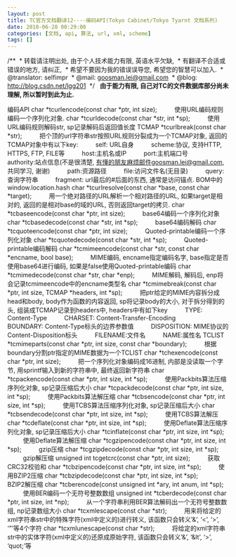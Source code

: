 ```yaml
---
layout: post
title: TC官方文档翻译12----编码API(Tokyo Cabinet/Tokyo Tyarnt 文档系列)
date: 2010-06-28 00:29:00
categories: [文档, api, 算法, url, xml, scheme]
tags: []
---
```

/**
 * 转载请注明出处, 由于个人技术能力有限, 英语水平欠缺,
 * 有翻译不合适或错误的地方, 请纠正,
 * 希望不要因为我的错误误导您, 希望您的智慧可以加入.
 * @translator: selfimpr
 * @mail: goosman.lei@gmail.com
 * @blog: http://blog.csdn.net/lgg201
 */
 
**由于能力有限, 自己对TC的文件数据库部分尚未理解, 所以暂时到此为止.**
 
 
<!--
 /* Font Definitions */
 @font-face
	{font-family:宋体;
	panose-1:2 1 6 0 3 1 1 1 1 1;
	mso-font-alt:SimSun;
	mso-font-charset:134;
	mso-generic-font-family:auto;
	mso-font-pitch:variable;
	mso-font-signature:3 135135232 16 0 262145 0;}
@font-face
	{font-family:"Cambria Math";
	panose-1:2 4 5 3 5 4 6 3 2 4;
	mso-font-charset:0;
	mso-generic-font-family:roman;
	mso-font-pitch:variable;
	mso-font-signature:-1610611985 1107304683 0 0 159 0;}
@font-face
	{font-family:Calibri;
	panose-1:2 15 5 2 2 2 4 3 2 4;
	mso-font-charset:0;
	mso-generic-font-family:swiss;
	mso-font-pitch:variable;
	mso-font-signature:-1610611985 1073750139 0 0 159 0;}
@font-face
	{font-family:"/@宋体";
	panose-1:2 1 6 0 3 1 1 1 1 1;
	mso-font-charset:134;
	mso-generic-font-family:auto;
	mso-font-pitch:variable;
	mso-font-signature:3 135135232 16 0 262145 0;}
 /* Style Definitions */
 p.MsoNormal, li.MsoNormal, div.MsoNormal
	{mso-style-unhide:no;
	mso-style-qformat:yes;
	mso-style-parent:"";
	margin:0cm;
	margin-bottom:.0001pt;
	text-align:justify;
	text-justify:inter-ideograph;
	mso-pagination:none;
	font-size:10.5pt;
	mso-bidi-font-size:11.0pt;
	font-family:"Calibri","sans-serif";
	mso-fareast-font-family:宋体;
	mso-bidi-font-family:"Times New Roman";
	mso-font-kerning:1.0pt;}
p.MsoIntenseQuote, li.MsoIntenseQuote, div.MsoIntenseQuote
	{mso-style-priority:30;
	mso-style-unhide:no;
	mso-style-qformat:yes;
	mso-style-link:"明显引用 Char";
	mso-style-next:正文;
	margin-top:10.0pt;
	margin-right:46.8pt;
	margin-bottom:14.0pt;
	margin-left:46.8pt;
	text-align:justify;
	text-justify:inter-ideograph;
	mso-pagination:none;
	border:none;
	mso-border-bottom-alt:solid #4F81BD .5pt;
	padding:0cm;
	mso-padding-alt:0cm 0cm 4.0pt 0cm;
	font-size:10.5pt;
	mso-bidi-font-size:11.0pt;
	font-family:"Calibri","sans-serif";
	mso-fareast-font-family:宋体;
	mso-bidi-font-family:"Times New Roman";
	color:#4F81BD;
	mso-font-kerning:1.0pt;
	font-weight:bold;
	font-style:italic;}
span.Char
	{mso-style-name:"明显引用 Char";
	mso-style-priority:30;
	mso-style-unhide:no;
	mso-style-locked:yes;
	mso-style-link:明显引用;
	mso-ansi-font-size:10.5pt;
	mso-bidi-font-size:11.0pt;
	color:#4F81BD;
	mso-font-kerning:1.0pt;
	font-weight:bold;
	font-style:italic;}
.MsoChpDefault
	{mso-style-type:export-only;
	mso-default-props:yes;
	font-size:10.0pt;
	mso-ansi-font-size:10.0pt;
	mso-bidi-font-size:10.0pt;
	mso-ascii-font-family:Calibri;
	mso-fareast-font-family:宋体;
	mso-hansi-font-family:Calibri;
	mso-font-kerning:0pt;}
 /* Page Definitions */
 @page
	{mso-page-border-surround-header:no;
	mso-page-border-surround-footer:no;}
@page WordSection1
	{size:612.0pt 792.0pt;
	margin:72.0pt 90.0pt 72.0pt 90.0pt;
	mso-header-margin:36.0pt;
	mso-footer-margin:36.0pt;
	mso-paper-source:0;}
div.WordSection1
	{page:WordSection1;}
-->
编码API
char *tcurlencode(const char *ptr, int
size);
         使用URL编码规则编码一个序列化对象.
char *tcurldecode(const char *str, int
*sp);
         使用URL编码规则解码str, sp记录解码后返回值长度
TCMAP *tcurlbreak(const char *str);
         把个顶的url字符串str按照URL规则分裂成为一个TCMAP对象, 返回的TCMAP对象中有以下key:
         self:
URL自身
         scheme:协议, 支持HTTP, HTTPS, FTP, FILE等
         host:主机名或IP
         port:主机端口号
         authority:站点信息(不是很清楚, 有懂的朋友麻烦邮件goosman.lei@gmail.com,共同学习, 谢谢)
         path:资源路径
         file:访问文件名(无目录)
         query:查询字符串
         fragment:
url最后的#后面的东西, 通常是访问锚点. BOM中的window.location.hash
char *tcurlresolve(const char *base, const
char *target);
         用一个绝对路径的URL解析一个相对路径的URL, 如果target是相对的, 返回的是相对base的域的URL, 否则返回target的拷贝.
char *tcbaseencode(const char *ptr, int
size);
         base64编码一个序列化对象
char *tcbasedecode(const char *str, int
*sp);
         base64编码解码
char *tcquoteencode(const char *ptr, int
size);
         Quoted-printable编码一个序列化对象
char *tcquotedecode(const char *str, int
*sp);
         Quoted-printable编码解码
char *tcmimeencode(const char *str, const
char *encname, bool base);
         MIME编码, encname指定编码名字, base指定是否使用base64进行编码, 如果是false使用Quoted-printable编码
char *tcmimedecode(const char *str, char
*enp);
         MIME解码, 解码后, enp将会记录tcmimeencode中的encname类型名
char *tcmimebreak(const char *ptr, int
size, TCMAP *headers, int *sp);
         把ptr给定的MIME内容拆分成head和body, body作为函数的内容返回, sp将记录body的大小, 对于拆分得到的头, 组装成TCMAP记录到headers中, headers中有如下key
         TYPE:
Content-Type
         CHARSET:
Content-Transfer-Encoding
         BOUNDARY:
Content-Type标头的边界参数值
         DISPOSITION:
MIME协议的Content-Disposition标头
         FILENAME:文件名
         NAME:属性名
TCLIST *tcmimeparts(const char *ptr, int
size, const char *boundary);
         根据boundary分割ptr指定的MIME数据为一个TCLIST
char *tchexencode(const char *ptr, int
size);
         把一个序列化对象编码成16进制, 内部是没读取一个字节, 用sprintf输入到新的字符串中, 最终返回新字符串
char *tcpackencode(const char *ptr, int
size, int *sp);
         使用Packbits算法压缩序列化对象, sp记录压缩后大小
char *tcpackdecode(const char *ptr, int
size, int *sp);
         使用Packbits算法解压缩
char *tcbsencode(const char *ptr, int size,
int *sp);
         使用TCBS算法压缩序列化对象, sp记录压缩后大小
char *tcbsendecode(const char *ptr, int
size, int *sp);
         使用TCBS算法解压
char *tcdeflate(const char *ptr, int size,
int *sp);
         使用Deflate算法压缩序列化对象, sp记录压缩后大小
char *tcinflate(const char *ptr, int size,
int *sp);
         使用Deflate算法解压缩
char *tcgzipencode(const char *ptr, int
size, int *sp);
         gzip压缩
char *tcgzipdecode(const char *ptr, int
size, int *sp);
         gzip解压缩
unsigned int tcgetcrc(const char *ptr, int
size);
         获取CRC32校验和
char *tcbzipencode(const char *ptr, int
size, int *sp);
         使用BZIP2压缩
char *tcbzipdecode(const char *ptr, int
size, int *sp);
         BZIP2解压缩
char *tcberencode(const unsigned int *ary,
int anum, int *sp);
         使用BER编码一个无符号整数数组
unsigned int *tcberdecode(const char *ptr,
int size, int *np);
         从一个字符串利用BER算法解码出一个无符号整数数组, np记录数组大小
char *tcxmlescape(const char *str);
         用来将给定的xml字符串str中的特殊字符(xml中定义的)进行转义, 该函数只会转义’&’, ‘<’, ‘>’,
‘”’等4个字符
char *tcxmlunescape(const char *str);
         将给定的xml字符串str中的实体字符(xml中定义的)还原成原始字符, 该函数只会转义’&amp;’, ‘&lt’,
‘&gt;’, ‘quot;’等
